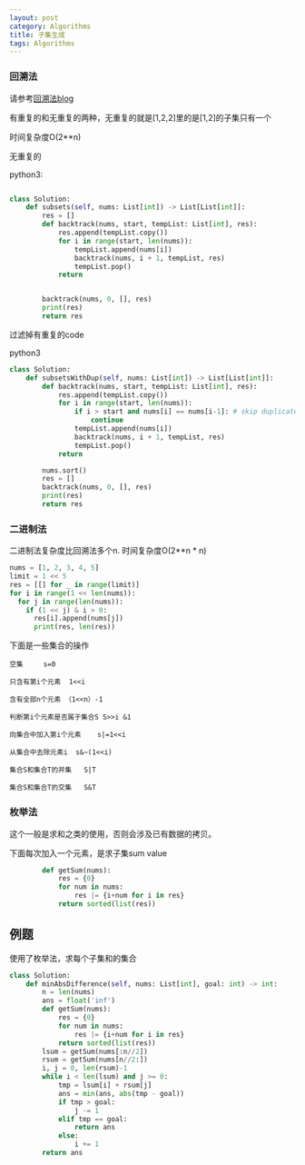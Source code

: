 ```yaml
---
layout: post
category: Algorithms
title: 子集生成
tags: Algorithms
---
```


### 回溯法



请参考[回溯法blog](https://mafulong.github.io/2018/03/13/%E5%9B%9E%E6%BA%AF%E6%B3%95%E5%92%8C%E6%8E%92%E5%88%97%E7%BB%84%E5%90%88/#%E5%AD%90%E9%9B%86subsets%E9%97%AE%E9%A2%98)

有重复的和无重复的两种，无重复的就是[1,2,2]里的是[1,2]的子集只有一个

时间复杂度O(2**n)

无重复的


python3:

```python

class Solution:
    def subsets(self, nums: List[int]) -> List[List[int]]:
        res = []
        def backtrack(nums, start, tempList: List[int], res):
            res.append(tempList.copy())
            for i in range(start, len(nums)):
                tempList.append(nums[i])
                backtrack(nums, i + 1, tempList, res)
                tempList.pop()
            return


        backtrack(nums, 0, [], res)
        print(res)
        return res

```



过滤掉有重复的code



python3

```python
class Solution:
    def subsetsWithDup(self, nums: List[int]) -> List[List[int]]:
        def backtrack(nums, start, tempList: List[int], res):
            res.append(tempList.copy())
            for i in range(start, len(nums)):
                if i > start and nums[i] == nums[i-1]: # skip duplicates
                    continue
                tempList.append(nums[i])
                backtrack(nums, i + 1, tempList, res)
                tempList.pop()
            return

        nums.sort()
        res = []
        backtrack(nums, 0, [], res)
        print(res)
        return res
```



### 二进制法

二进制法复杂度比回溯法多个n.  时间复杂度O(2**n * n)


```python
nums = [1, 2, 3, 4, 5]
limit = 1 << 5
res = [[] for _ in range(limit)]
for i in range(1 << len(nums)):
  for j in range(len(nums)):
    if (1 << j) & i > 0:
      res[i].append(nums[j])
      print(res, len(res))

```

下面是一些集合的操作  

	空集     s=0
	
	只含有第i个元素  1<<i
	
	含有全部n个元素 （1<<n）-1
	
	判断第i个元素是否属于集合S S>>i &1
	
	向集合中加入第i个元素    s|=1<<i
	
	从集合中去除元素i  s&~(1<<i)
	
	集合S和集合T的并集   S|T
	
	集合S和集合T的交集   S&T

### 枚举法

这个一般是求和之类的使用，否则会涉及已有数据的拷贝。



下面每次加入一个元素，是求子集sum value

```python
        def getSum(nums):
            res = {0}
            for num in nums:
                res |= {i+num for i in res}
            return sorted(list(res))
```



## 例题

使用了枚举法，求每个子集和的集合

```python
class Solution:
    def minAbsDifference(self, nums: List[int], goal: int) -> int:
        n = len(nums)
        ans = float('inf')
        def getSum(nums):
            res = {0}
            for num in nums:
                res |= {i+num for i in res}
            return sorted(list(res))
        lsum = getSum(nums[:n//2])
        rsum = getSum(nums[n//2:])
        i, j = 0, len(rsum)-1
        while i < len(lsum) and j >= 0:
            tmp = lsum[i] + rsum[j]
            ans = min(ans, abs(tmp - goal))
            if tmp > goal:
                j -= 1
            elif tmp == goal:
                return ans
            else:
                i += 1
        return ans
```

